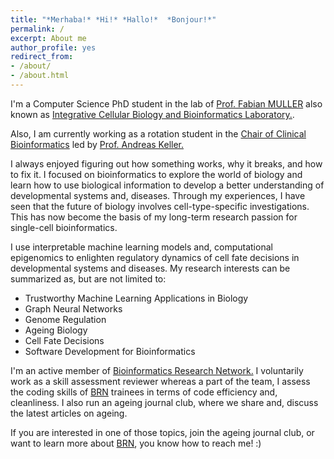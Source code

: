 ```yaml
---
title: "*Merhaba!* *Hi!* *Hallo!*  *Bonjour!*"
permalink: /
excerpt: About me
author_profile: yes
redirect_from:
- /about/
- /about.html
---
```


I'm a Computer Science PhD student in the lab of [Prof. Fabian MULLER](https://icb.uni-saarland.de/people/fabian-muller/) also known as [Integrative Cellular Biology and Bioinformatics Laboratory.](https://icb.uni-saarland.de/).


Also, I am currently working as a rotation student in the [Chair of Clinical Bioinformatics](https://www.ccb.uni-saarland.de/) led by [Prof. Andreas Keller.](https://www.ccb.uni-saarland.de/people/prof-dr-andreas-keller/)


I always enjoyed figuring out how something works, why it breaks, and how to fix it. I focused on bioinformatics to explore the world of biology and learn how to use biological information to develop a better understanding of developmental systems and, diseases. Through my experiences, I have seen that the future of biology involves cell-type-specific investigations. This has now become the basis of my long-term research passion for single-cell bioinformatics.

I use interpretable machine learning models and, computational epigenomics to enlighten regulatory dynamics of cell fate decisions in developmental systems and diseases. My research interests can be summarized as, but are not limited to:

*  Trustworthy Machine Learning Applications in Biology
*  Graph Neural Networks
*  Genome Regulation
*  Ageing Biology 
*  Cell Fate Decisions
*  Software Development for Bioinformatics


I'm an active member of [Bioinformatics Research Network.](https://www.bio-net.dev/) I voluntarily work as a skill assessment reviewer whereas a part of the team, I assess the coding skills of [BRN](https://www.bio-net.dev/) trainees in terms of code efficiency and, cleanliness. I also run an ageing journal club, where we share and, discuss the latest articles on ageing.

If you are interested in one of those topics, join the ageing journal club, or want to learn more about [BRN](https://www.bio-net.dev/), you know how to reach me! :)

